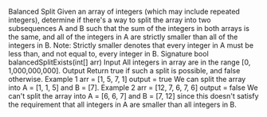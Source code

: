 Balanced Split
Given an array of integers (which may include repeated integers), determine if there's a way to split the array into two subsequences A and B such that the sum of the integers in both arrays is the same, and all of the integers in A are strictly smaller than all of the integers in B.
Note: Strictly smaller denotes that every integer in A must be less than, and not equal to, every integer in B.
Signature
bool balancedSplitExists(int[] arr)
Input
All integers in array are in the range [0, 1,000,000,000].
Output
Return true if such a split is possible, and false otherwise.
Example 1
arr = [1, 5, 7, 1]
output = true
We can split the array into A = [1, 1, 5] and B = [7].
Example 2
arr = [12, 7, 6, 7, 6]
output = false
We can't split the array into A = [6, 6, 7] and B = [7, 12] since this doesn't satisfy the requirement that all integers in A are smaller than all integers in B.

